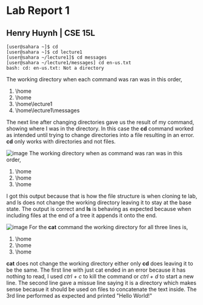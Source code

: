 # Lab Report 1 
## Henry Huynh | CSE 15L
    [user@sahara ~]$ cd
    [user@sahara ~]$ cd lecture1
    [user@sahara ~/lecture1]$ cd messages
    [user@sahara ~/lecture1/messages] cd en-us.txt
    bash: cd: en-us.txt: Not a directory
The working directory when each command was ran was in this order,
<br> 
1) \home  
2) \home  
3) \home\lecture1  
4) \home\lecture1\messages  
   
The next line after changing directories gave us the result of my command, showing where I was
in the directory. In this case the **cd** command worked as intended until trying to change directories 
into a file resulting in an error. **cd** only works with directories and not files.

![image](https://github.com/huynhhenry/cse15l-lab-reports/assets/146884910/d79b2cb3-fe62-4e52-b5e6-de6ec027058f)
The working directory when as command was ran was in this order,
1) \home  
2) \home  
3) \home  

I got this output because that is how the file structure is when cloning te lab, and ls does not
change the working directory leaving it to stay at the base state. The output is correct and **ls** is behaving 
as expected because when including files at the end of a tree it appends it onto the end.

![image](https://github.com/huynhhenry/cse15l-lab-reports/assets/146884910/c1835478-75c1-4a94-92f2-999d5590e6bc)
For the **cat** command the working directory for all three lines is,
1) \home  
2) \home  
3) \home  

**cat** does not change the working directory either only **cd** does leaving it to be the same. The first line with
just cat ended in an error because it has nothing to read, I used *ctrl + c* to kill the command or *ctrl + d* to start
a new line. The second line gave a missue line saying it is a directory which makes sense becasue it should be used on files 
to concatenate the text inside. The 3rd line performed as expected and printed "Hello World!"
